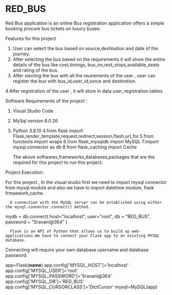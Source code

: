 # RED_BUS


Red Bus application is an online Bus registration application offers a simple booking procure bus tickets on luxury buses.


Features for this project

1. User can select the bus based on source,destination and date of the journey.
2. After selecting the bus based on the requirements it will show the entire details of the bus like cost,timings,
   bus_no,rest_stops,available_seats and rating of the bus.
3. After slecting the bus with all the reuirements of the user , user can register the bus with bus_id,user_id,sorce and destinstion.

4.After registration of the user , it will store in data user_registration tables.




Software Requirements of the project :

1. Visual Studio Code
2. MySql version 8.0.26
3. Python 3.8.10
4.from flask import Flask,render_template,request,redirect,session,flash,url_for
5.from functools import wraps
6.from flask_mysqldb import MySQL
7.import mysql.connector as db
8.from flask_caching import Cache

      The above softwares,frameworks,databases,packages that are the required for this project to run this project.

Project Execution:

For this project , In the visual studio first we need to import mysql connector from mysql module and also we have to import datetime module,
flask frmaework,cache.

      A connection with the MySQL server can be established using either the mysql.connector.connect() method.
mydb = db.connect(
   host="localhost",
   user="root",
   db = "RED_BUS",
   password = "Sravani@364"
 )


      Flask is an API of Python that allows us to build up web-applications.We have to connect your Flask app to an existing MYSQL database. 
  Connecting will require your own database username and database password. 

app=Flask(__name__)
app.config['MYSQL_HOST']='localhost'
app.config['MYSQL_USER']='root'
app.config['MYSQL_PASSWORD']='Sravani@364'
app.config['MYSQL_DB']='RED_BUS'
app.config['MYSQL_CURSORCLASS']='DictCursor'
mysql=MySQL(app)





